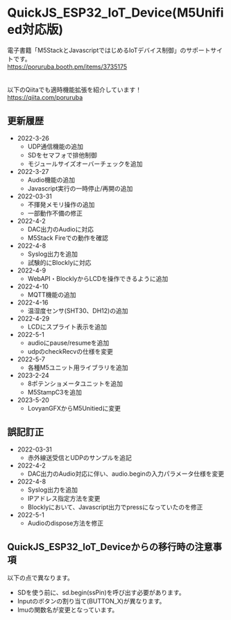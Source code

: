 # QuickJS_ESP32_IoT_Device(M5Unified対応版)

電子書籍「M5StackとJavascriptではじめるIoTデバイス制御」のサポートサイトです。<br>
https://poruruba.booth.pm/items/3735175
<br>
<br>
<br>
以下のQiitaでも適時機能拡張を紹介しています！<br>
https://qiita.com/poruruba

## 更新履歴
- 2022-3-26
  - UDP通信機能の追加
  - SDをセマフォで排他制御
  - モジュールサイズオーバーチェックを追加
- 2022-3-27
  - Audio機能の追加
  - Javascript実行の一時停止/再開の追加
- 2022-03-31
  - 不揮発メモリ操作の追加 
  - 一部動作不備の修正
- 2022-4-2
  - DAC出力のAudioに対応
  - M5Stack Fireでの動作を確認
- 2022-4-8
  - Syslog出力を追加
  - 試験的にBlocklyに対応
- 2022-4-9
  - WebAPI・BlocklyからLCDを操作できるように追加
- 2022-4-10
  - MQTT機能の追加
- 2022-4-16
  - 温湿度センサ(SHT30、DH12)の追加
- 2022-4-29
  - LCDにスプライト表示を追加
- 2022-5-1
  - audioにpause/resumeを追加
  - udpのcheckRecvの仕様を変更
- 2022-5-7
  - 各種M5ユニット用ライブラリを追加
- 2023-2-24
  - 8ポテンショメータユニットを追加
  - M5StampC3を追加
- 2023-5-20
  - LovyanGFXからM5Unitiedに変更
  
## 誤記訂正
- 2022-03-31
  - 赤外線送受信とUDPのサンプルを追記 
- 2022-4-2
  - DAC出力のAudio対応に伴い、audio.beginの入力パラメータ仕様を変更 
- 2022-4-8
  - Syslog出力を追加
  - IPアドレス指定方法を変更
  - Blocklyにおいて、Javascript出力でpressになっていたのを修正
- 2022-5-1
  - Audioのdispose方法を修正

## QuickJS_ESP32_IoT_Deviceからの移行時の注意事項
以下の点で異なります。
- SDを使う前に、sd.begin(ssPin)を呼び出す必要があります。
- Inputのボタンの割り当て(BUTTON_X)が異なります。
- Imuの関数名が変更となっています。
